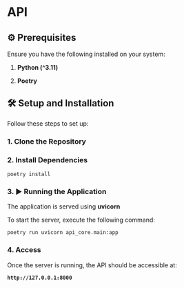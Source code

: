# API

## ⚙️ Prerequisites

Ensure you have the following installed on your system:

1. **Python (^3.11)**

2. **Poetry**

## 🛠️ Setup and Installation

Follow these steps to set up:

### 1. Clone the Repository
### 2. Install Dependencies

`poetry install`


### 3. ▶️ Running the Application

The application is served using **uvicorn**

To start the server, execute the following command:

`poetry run uvicorn api_core.main:app`


### 4. Access

Once the server is running, the API should be accessible at:

**`http://127.0.0.1:8000`**